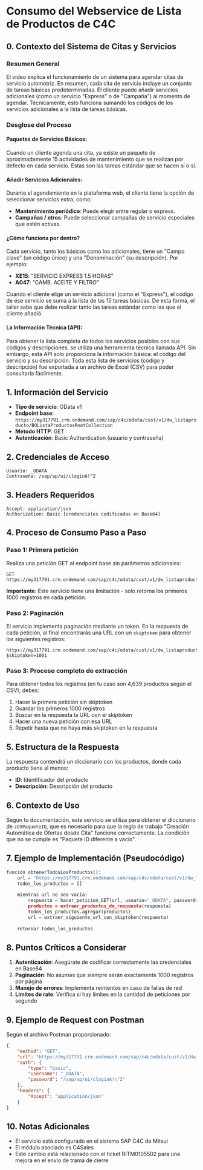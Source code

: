 # Consumo del Webservice de Lista de Productos de C4C

## 0. Contexto del Sistema de Citas y Servicios

### Resumen General
El video explica el funcionamiento de un sistema para agendar citas de servicio automotriz. En resumen, cada cita de servicio incluye un conjunto de tareas básicas predeterminadas. El cliente puede añadir servicios adicionales (como un servicio "Express" o de "Campaña") al momento de agendar. Técnicamente, esto funciona sumando los códigos de los servicios adicionales a la lista de tareas básicas.

### Desglose del Proceso

#### Paquetes de Servicios Básicos:
Cuando un cliente agenda una cita, ya existe un paquete de aproximadamente 15 actividades de mantenimiento que se realizan por defecto en cada servicio. Estas son las tareas estándar que se hacen sí o sí.

#### Añadir Servicios Adicionales:
Durante el agendamiento en la plataforma web, el cliente tiene la opción de seleccionar servicios extra, como:
- **Mantenimiento periódico**: Puede elegir entre regular o express.
- **Campañas / otros**: Puede seleccionar campañas de servicio especiales que estén activas.

#### ¿Cómo funciona por dentro?
Cada servicio, tanto los básicos como los adicionales, tiene un "Campo clave" (un código único) y una "Denominación" (su descripción). Por ejemplo:
- **XE15**: "SERVICIO EXPRESS 1.5 HORAS"
- **A047**: "CAMB. ACEITE Y FILTRO"

Cuando el cliente elige un servicio adicional (como el "Express"), el código de ese servicio se suma a la lista de las 15 tareas básicas. De esta forma, el taller sabe que debe realizar tanto las tareas estándar como las que el cliente añadió.

#### La Información Técnica (API):
Para obtener la lista completa de todos los servicios posibles con sus códigos y descripciones, se utiliza una herramienta técnica llamada API.
Sin embargo, esta API solo proporciona la información básica: el código del servicio y su descripción.
Toda esta lista de servicios (código y descripción) fue exportada a un archivo de Excel (CSV) para poder consultarla fácilmente.

## 1. Información del Servicio

- **Tipo de servicio**: OData v1
- **Endpoint base**: `https://my317791.crm.ondemand.com/sap/c4c/odata/cust/v1/dw_listaproducto/BOListaProductosRootCollection`
- **Método HTTP**: GET
- **Autenticación**: Basic Authentication (usuario y contraseña)

## 2. Credenciales de Acceso

```
Usuario: _ODATA
Contraseña: /sap/ap/ui/cloginA!"2
```

## 3. Headers Requeridos

```
Accept: application/json
Authorization: Basic [credenciales codificadas en Base64]
```

## 4. Proceso de Consumo Paso a Paso

### Paso 1: Primera petición

Realiza una petición GET al endpoint base sin parámetros adicionales:

```
GET https://my317791.crm.ondemand.com/sap/c4c/odata/cust/v1/dw_listaproducto/BOListaProductosRootCollection
```

**Importante**: Este servicio tiene una limitación - solo retorna los primeros 1000 registros en cada petición.

### Paso 2: Paginación

El servicio implementa paginación mediante un token. En la respuesta de cada petición, al final encontrarás una URL con un `skiptoken` para obtener los siguientes registros:

```
https://my317791.crm.ondemand.com/sap/c4c/odata/cust/v1/dw_listaproducto/BOListaProductosRootCollection?$skiptoken=1001
```

### Paso 3: Proceso completo de extracción

Para obtener todos los registros (en tu caso son 4,639 productos según el CSV), debes:

1. Hacer la primera petición sin skiptoken
2. Guardar los primeros 1000 registros
3. Buscar en la respuesta la URL con el skiptoken
4. Hacer una nueva petición con esa URL
5. Repetir hasta que no haya más skiptoken en la respuesta

## 5. Estructura de la Respuesta

La respuesta contendrá un diccionario con los productos, donde cada producto tiene al menos:
- **ID**: Identificador del producto
- **Descripción**: Descripción del producto

## 6. Contexto de Uso

Según tu documentación, este servicio se utiliza para obtener el diccionario de `zOVPaqueteID`, que es necesario para que la regla de trabajo "Creación Automática de Ofertas desde Cita" funcione correctamente. La condición que no se cumple es "Paquete ID diferente a vacío".

## 7. Ejemplo de Implementación (Pseudocódigo)

```python
función obtenerTodosLosProductos():
    url = "https://my317791.crm.ondemand.com/sap/c4c/odata/cust/v1/dw_listaproducto/BOListaProductosRootCollection"
    todos_los_productos = []
    
    mientras url no sea vacía:
        respuesta = hacer_peticion_GET(url, usuario="_ODATA", password="/sap/ap/ui/cloginA!"2")
        productos = extraer_productos_de_respuesta(respuesta)
        todos_los_productos.agregar(productos)
        url = extraer_siguiente_url_con_skiptoken(respuesta)
    
    retornar todos_los_productos
```

## 8. Puntos Críticos a Considerar

1. **Autenticación**: Asegúrate de codificar correctamente las credenciales en Base64
2. **Paginación**: No asumas que siempre serán exactamente 1000 registros por página
3. **Manejo de errores**: Implementa reintentos en caso de fallas de red
4. **Límites de rate**: Verifica si hay límites en la cantidad de peticiones por segundo

## 9. Ejemplo de Request con Postman

Según el archivo Postman proporcionado:

```json
{
    "method": "GET",
    "url": "https://my317791.crm.ondemand.com/sap/c4c/odata/cust/v1/dw_listaproducto/BOListaProductosRootCollection",
    "auth": {
        "type": "basic",
        "username": "_ODATA",
        "password": "/sap/ap/ui/cloginA!\"2"
    },
    "headers": {
        "Accept": "application/json"
    }
}
```

## 10. Notas Adicionales

- El servicio está configurado en el sistema SAP C4C de Mitsui
- El módulo asociado es C4Sales
- Este cambio está relacionado con el ticket RITM0105502 para una mejora en el envío de trama de cierre